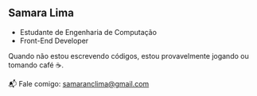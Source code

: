 ## Samara Lima

- Estudante de Engenharia de Computação
- Front-End Developer

Quando não estou escrevendo códigos, estou provavelmente jogando ou tomando café ☕.

📬 Fale comigo: [samaranclima@gmail.com](mailto:samaranclima@gmail.com)
